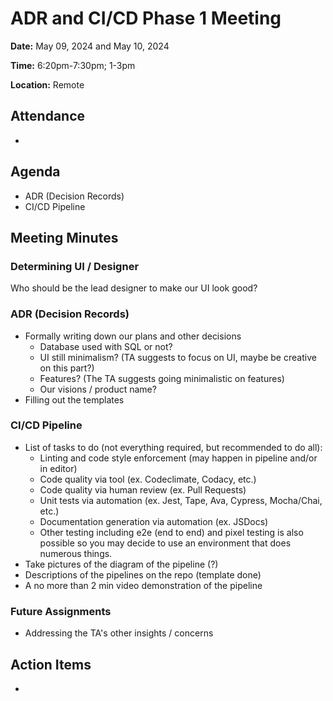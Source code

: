# ADR and CI/CD Phase 1 Meeting
**Date:** May 09, 2024 and May 10, 2024

**Time:** 6:20pm-7:30pm; 1-3pm

**Location:** Remote

## Attendance
- 

## Agenda
+ ADR (Decision Records)
+ CI/CD Pipeline

## Meeting Minutes
### Determining UI / Designer
Who should be the lead designer to make our UI look good?

### ADR (Decision Records)
- Formally writing down our plans and other decisions
  - Database used with SQL or not?
  - UI still minimalism? (TA suggests to focus on UI, maybe be creative on this part?)
  - Features? (The TA suggests going minimalistic on features)
  - Our visions / product name?
- Filling out the templates

### CI/CD Pipeline
- List of tasks to do (not everything required, but recommended to do all):
  - Linting and code style enforcement (may happen in pipeline and/or in editor)
  - Code quality via tool  (ex. Codeclimate, Codacy, etc.)
  - Code quality via human review (ex. Pull Requests)
  - Unit tests via automation (ex. Jest, Tape, Ava, Cypress, Mocha/Chai, etc.)
  - Documentation generation via automation (ex. JSDocs)
  - Other testing including e2e (end to end) and pixel testing is also possible so you may decide to use an environment that does numerous things.
- Take pictures of the diagram of the pipeline (?)
- Descriptions of the pipelines on the repo (template done)
- A no more than 2 min video demonstration of the pipeline

### Future Assignments
- Addressing the TA's other insights / concerns

## Action Items
- 
